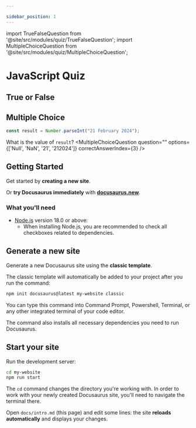 ```yaml
---

sidebar_position: 1
---
```


import TrueFalseQuestion from '@site/src/modules/quiz/TrueFalseQuestion';
import MultipleChoiceQuestion from '@site/src/modules/quiz/MultipleChoiceQuestion';

# JavaScript Quiz

## True or False

<TrueFalseQuestion
  question="JavaScript is a compiled language."
  correctAnswer={false}
/>

## Multiple Choice

```js
const result = Number.parseInt("21 February 2024");
```
What is the value of `result`?
<MultipleChoiceQuestion
  question=""
  options={['Null', 'NaN', '21', '212024']}
  correctAnswerIndex={3}
/>

## Getting Started

Get started by **creating a new site**.

Or **try Docusaurus immediately** with **[docusaurus.new](https://docusaurus.new)**.

### What you'll need

- [Node.js](https://nodejs.org/en/download/) version 18.0 or above:
  - When installing Node.js, you are recommended to check all checkboxes related to dependencies.

## Generate a new site

Generate a new Docusaurus site using the **classic template**.

The classic template will automatically be added to your project after you run the command:

```bash
npm init docusaurus@latest my-website classic
```

You can type this command into Command Prompt, Powershell, Terminal, or any other integrated terminal of your code editor.

The command also installs all necessary dependencies you need to run Docusaurus.

## Start your site

Run the development server:

```bash
cd my-website
npm run start
```

The `cd` command changes the directory you're working with. In order to work with your newly created Docusaurus site, you'll need to navigate the terminal there.

Open `docs/intro.md` (this page) and edit some lines: the site **reloads automatically** and displays your changes.
